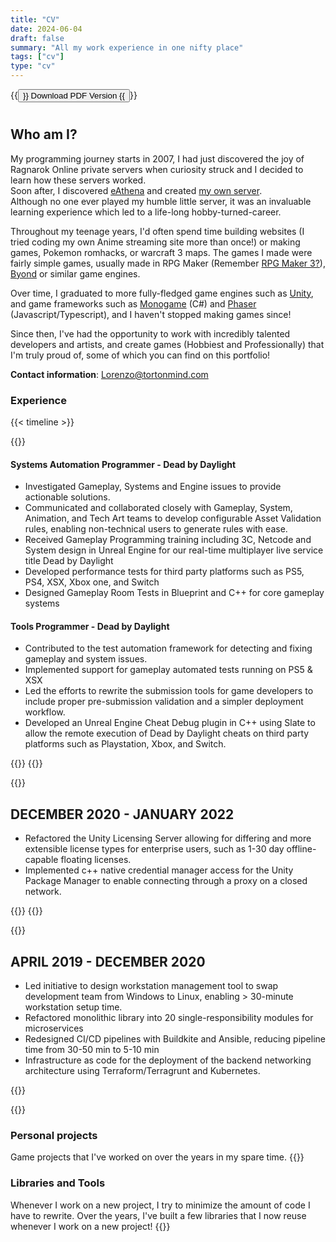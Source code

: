 ```yaml
---
title: "CV"
date: 2024-06-04
draft: false
summary: "All my work experience in one nifty place"
tags: ["cv"]
type: "cv"
---
```


{{<button href="LorenzoTorelliResume.pdf">}}
Download PDF Version
{{</button>}}  
#

## Who am I?
My programming journey starts in 2007, I had just discovered the joy of Ragnarok Online private servers when curiosity struck and I decided to learn how these servers worked.  
Soon after, I discovered [eAthena](https://github.com/rathena/rathena/wiki/EAthena) and created [my own server](https://ratemyserver.net/index.php?page=detailedlistserver&serid=3779&url_sname=Darkangels-ro).  
Although no one ever played my humble little server, it was an invaluable learning experience which led to a life-long hobby-turned-career.  

Throughout my teenage years, I'd often spend time building websites (I tried coding my own Anime streaming site more than once!) or making games, Pokemon romhacks, or warcraft 3 maps. The games I made were fairly simple games, usually made in RPG Maker (Remember [RPG Maker 3?](https://www.youtube.com/watch?v=Yk8qdQYqhtI)), [Byond](https://www.byond.com) or similar game engines. 

Over time, I graduated to more fully-fledged game engines such as [Unity](https://unity.com/), and game frameworks such as [Monogame]() (C#) and [Phaser](https://phaser.io/) (Javascript/Typescript), and I haven't stopped making games since!

Since then, I've had the opportunity to work with incredibly talented developers and artists, and create games (Hobbiest and Professionally) that I'm truly proud of, some of which you can find on this portfolio!

**Contact information**: Lorenzo@tortonmind.com


### Experience
{{< timeline >}}

{{<timelineItem icon="behaviour_interactive_logo" header="Behaviour Interactive" badge="Game Development" subheader="SEPTEMBER 2022 - NOW">}}
    <div>
     <h4>Systems Automation Programmer - Dead by Daylight</h4>
        <ul>
            <li>Investigated Gameplay, Systems and Engine issues to provide actionable solutions.</li>
            <li>Communicated and collaborated closely with Gameplay, System, Animation, and Tech Art teams
                to develop configurable Asset Validation rules, enabling non-technical users to generate rules
                with ease.</li>
            <li>Received Gameplay Programming training including 3C, Netcode and System design in Unreal
                Engine for our real-time multiplayer live service title Dead by Daylight</li>
            <li>Developed performance tests for third party platforms such as PS5, PS4, XSX, Xbox one, and
                Switch</li>
            <li>Designed Gameplay Room Tests in Blueprint and C++ for core gameplay systems</li>
        </ul>
    </div>
    <h4>Tools Programmer - Dead by Daylight</h4>
        <ul>
            <li>Contributed to the test automation framework for detecting and fixing gameplay and system issues.</li>
            <li>Implemented support for gameplay automated tests running on PS5 & XSX</li>
            <li>Led the efforts to rewrite the submission tools for game developers to include proper pre-submission validation and a simpler deployment workflow.</li>
            <li>Developed an Unreal Engine Cheat Debug plugin in C++ using Slate to allow the remote
                execution of Dead by Daylight cheats on third party platforms such as Playstation, Xbox, and
                Switch.</li>
        </ul>
    </div>
{{<list limit=3 title=" " where="Description" value="Behaviour">}}
{{</timelineItem>}}

{{<timelineItem icon="unity-game-engine-icon" header="Unity" badge="Engine Development" subheader="Software Developer">}}
    <div>
    <h2>DECEMBER 2020 - JANUARY 2022</h2>
        <ul>
            <li>Refactored the Unity Licensing Server allowing for differing and more extensible license types for enterprise users, such as 1-30 day offline-capable floating licenses.</li>
            <li>Implemented c++ native credential manager access for the Unity Package Manager to enable connecting through a proxy on a closed network.</li>
        </ul>
    </div>
    {{<list limit=3 title=" " where="Description" value="Unity">}}
{{</timelineItem>}}

{{<timelineItem icon="code" header="Scalepad" badge="SAAS" subheader="Software Developer">}}
    <div>
    <h2>APRIL 2019 - DECEMBER 2020</h2>
        <ul>
            <li>Led initiative to design workstation management tool to swap development team from Windows to Linux, enabling > 30-minute workstation setup time.</li>
            <li>Refactored monolithic library into 20 single-responsibility modules for microservices</li>
            <li>Redesigned CI/CD pipelines with Buildkite and Ansible, reducing pipeline time from 30-50 min to 5-10 min</li>
            <li>Infrastructure as code for the deployment of the backend networking architecture using Terraform/Terragrunt and Kubernetes.</li>
        </ul>
    </div>
{{</timelineItem>}}

{{</timeline>}}
  
### Personal projects
Game projects that I've worked on over the years in my spare time. 
{{<list limit=5 title=" " where="Type" value="personal">}}

### Libraries and Tools
Whenever I work on a new project, I try to minimize the amount of code I have to rewrite. 
Over the years, I've built a few libraries that I now reuse whenever I work on a new project! 
{{<list limit=5 title=" " where="Type" value="library">}}